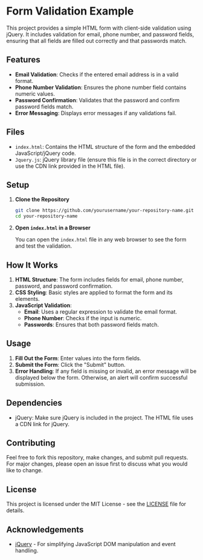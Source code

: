 # Form Validation Example

This project provides a simple HTML form with client-side validation using jQuery. It includes validation for email, phone number, and password fields, ensuring that all fields are filled out correctly and that passwords match.

## Features

- **Email Validation**: Checks if the entered email address is in a valid format.
- **Phone Number Validation**: Ensures the phone number field contains numeric values.
- **Password Confirmation**: Validates that the password and confirm password fields match.
- **Error Messaging**: Displays error messages if any validations fail.

## Files

- `index.html`: Contains the HTML structure of the form and the embedded JavaScript/jQuery code.
- `Jquery.js`: jQuery library file (ensure this file is in the correct directory or use the CDN link provided in the HTML file).

## Setup

1. **Clone the Repository**

    ```bash
    git clone https://github.com/yourusername/your-repository-name.git
    cd your-repository-name
    ```

2. **Open `index.html` in a Browser**

    You can open the `index.html` file in any web browser to see the form and test the validation.

## How It Works

1. **HTML Structure**: The form includes fields for email, phone number, password, and password confirmation.
2. **CSS Styling**: Basic styles are applied to format the form and its elements.
3. **JavaScript Validation**:
   - **Email**: Uses a regular expression to validate the email format.
   - **Phone Number**: Checks if the input is numeric.
   - **Passwords**: Ensures that both password fields match.

## Usage

1. **Fill Out the Form**: Enter values into the form fields.
2. **Submit the Form**: Click the "Submit" button.
3. **Error Handling**: If any field is missing or invalid, an error message will be displayed below the form. Otherwise, an alert will confirm successful submission.

## Dependencies

- jQuery: Make sure jQuery is included in the project. The HTML file uses a CDN link for jQuery.

## Contributing

Feel free to fork this repository, make changes, and submit pull requests. For major changes, please open an issue first to discuss what you would like to change.

## License

This project is licensed under the MIT License - see the [LICENSE](LICENSE) file for details.

## Acknowledgements

- [jQuery](https://jquery.com/) - For simplifying JavaScript DOM manipulation and event handling.
